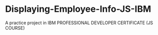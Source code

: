 # Displaying-Employee-Info-JS-IBM
A practice project in IBM PROFESSIONAL DEVELOPER CERTIFICATE (JS COURSE)
